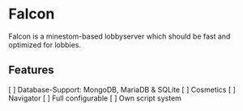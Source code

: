 # Falcon

Falcon is a minestom-based lobbyserver which should be fast and optimized for lobbies.

## Features

[ ] Database-Support: MongoDB, MariaDB & SQLite
[ ] Cosmetics
[ ] Navigator
[ ] Full configurable
[ ] Own script system
